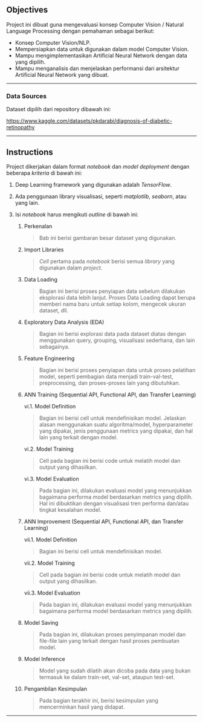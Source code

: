 
## Objectives

Project ini dibuat guna mengevaluasi konsep Computer Vision / Natural Language Processing dengan pemahaman sebagai berikut:

- Konsep Computer Vision/NLP.
- Mempersiapkan data untuk digunakan dalam model Computer Vision.
- Mampu mengimplementasikan Artificial Neural Network dengan data yang dipilih.
- Mampu menganalisis dan menjelaskan performansi dari arsitektur Artificial Neural Network yang dibuat.

---


### Data Sources

Dataset dipilih dari repository dibawah ini:

https://www.kaggle.com/datasets/pkdarabi/diagnosis-of-diabetic-retinopathy

---

## Instructions

Project dikerjakan dalam format *notebook* dan *model deployment* dengan beberapa *kriteria* di bawah ini:

1. Deep Learning framework yang digunakan adalah *TensorFlow*.

2. Ada penggunaan library visualisasi, seperti *matplotlib*, *seaborn*, atau yang lain.

3. Isi *notebook* harus mengikuti *outline* di bawah ini:
   1. Perkenalan
      > Bab ini berisi gambaran besar dataset yang digunakan.
   
   2. Import Libraries
      > *Cell* pertama pada *notebook* berisi semua *library* yang digunakan dalam *project*.
   
   3. Data Loading
      > Bagian ini berisi proses penyiapan data sebelum dilakukan eksplorasi data lebih lanjut. Proses Data Loading dapat berupa memberi nama baru untuk setiap kolom, mengecek ukuran dataset, dll.
   
   4. Exploratory Data Analysis (EDA)
      > Bagian ini berisi explorasi data pada dataset diatas dengan menggunakan query, grouping, visualisasi sederhana, dan lain sebagainya.

   5. Feature Engineering
      > Bagian ini berisi proses penyiapan data untuk proses pelatihan model, seperti pembagian data menjadi train-val-test, preprocessing, dan proses-proses lain yang dibutuhkan.   
   
   6. ANN Training (Sequential API, Functional API, dan Transfer Learning)
      
      vi.1. Model Definition
      > Bagian ini berisi cell untuk mendefinisikan model. Jelaskan alasan menggunakan suatu algoritma/model, hyperparameter yang dipakai, jenis penggunaan metrics yang dipakai, dan hal lain yang terkait dengan model.

      vi.2. Model Training
      > Cell pada bagian ini berisi code untuk melatih model dan output yang dihasilkan.  
   
      vi.3. Model Evaluation
      > Pada bagian ini, dilakukan evaluasi model yang menunjukkan bagaimana performa model berdasarkan metrics yang dipilih. Hal ini dibuktikan dengan visualisasi tren performa dan/atau tingkat kesalahan model.

   7. ANN Improvement (Sequential API, Functional API, dan Transfer Learning)
      
      vii.1. Model Definition
      > Bagian ini berisi cell untuk mendefinisikan model. 

      vii.2. Model Training
      > Cell pada bagian ini berisi code untuk melatih model dan output yang dihasilkan. 

      vii.3. Model Evaluation
      > Pada bagian ini, dilakukan evaluasi model yang menunjukkan bagaimana performa model berdasarkan metrics yang dipilih. 
   
   8. Model Saving
      > Pada bagian ini, dilakukan proses penyimpanan model dan file-file lain yang terkait dengan hasil proses pembuatan model. 
   
   9. Model Inference
      > Model yang sudah dilatih akan dicoba pada data yang bukan termasuk ke dalam train-set, val-set, ataupun test-set. 
   
   10. Pengambilan Kesimpulan
       > Pada bagian terakhir ini, berisi kesimpulan yang mencerminkan hasil yang didapat.

---